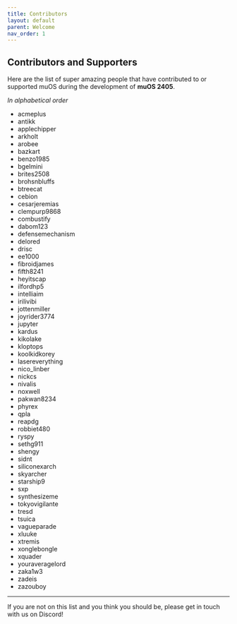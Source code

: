 ```yaml
---
title: Contributors
layout: default
parent: Welcome
nav_order: 1
---
```



## Contributors and Supporters
Here are the list of super amazing people that have contributed to or supported muOS during the development of **muOS 2405**.

_In alphabetical order_
  * acmeplus
  * antikk
  * applechipper
  * arkholt
  * arobee
  * bazkart
  * benzo1985
  * bgelmini
  * brites2508
  * brohsnbluffs
  * btreecat
  * cebion
  * cesarjeremias
  * clempurp9868
  * combustify
  * dabom123
  * defensemechanism
  * delored
  * drisc
  * ee1000
  * fibroidjames
  * fifth8241
  * heyitscap
  * ilfordhp5
  * intelliaim
  * irilivibi
  * jottenmiller
  * joyrider3774
  * jupyter
  * kardus
  * kikolake
  * kloptops
  * koolkidkorey
  * lasereverything
  * nico_linber
  * nickcs
  * nivalis
  * noxwell
  * pakwan8234
  * phyrex
  * qpla
  * reapdg
  * robbiet480
  * ryspy
  * sethg911
  * shengy
  * sidnt
  * siliconexarch
  * skyarcher
  * starship9
  * sxp
  * synthesizeme
  * tokyovigilante
  * tresd
  * tsuica
  * vagueparade
  * xluuke
  * xtremis
  * xonglebongle
  * xquader
  * youraveragelord
  * zaka1w3
  * zadeis
  * zazouboy

----

If you are not on this list and you think you should be, please get in touch with us on Discord!
